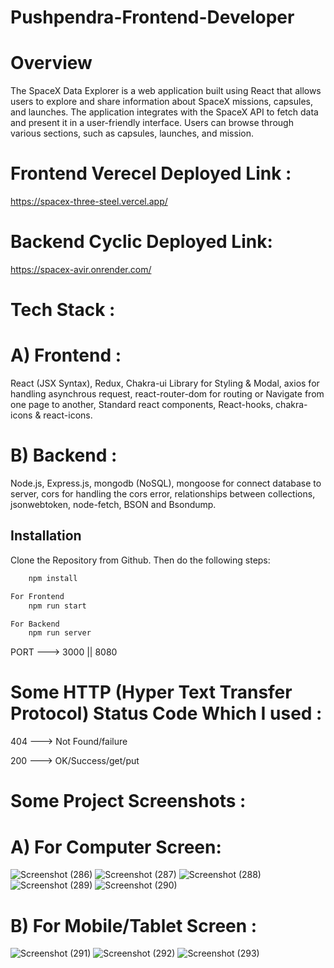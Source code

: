# Pushpendra-Frontend-Developer
# Overview
The SpaceX Data Explorer is a web application built using React that allows users to explore and share information about SpaceX missions, capsules, and launches. The application integrates with the SpaceX API to fetch data and present it in a user-friendly interface. Users can browse through various sections, such as capsules, launches, and mission.

# Frontend Verecel Deployed Link :
https://spacex-three-steel.vercel.app/
# Backend Cyclic Deployed Link: 
https://spacex-avir.onrender.com/

# Tech Stack :
# A) Frontend :
React (JSX Syntax), Redux, Chakra-ui Library for Styling & Modal, axios for handling asynchrous request, react-router-dom for routing or Navigate from one page to another, Standard react components, React-hooks, chakra-icons & react-icons.
# B) Backend :
Node.js, Express.js, mongodb (NoSQL), mongoose for connect database to server, cors for handling the cors error, relationships between collections, jsonwebtoken, node-fetch, BSON and Bsondump.

## Installation

Clone the Repository from Github. Then do the following steps:

```bash
    npm install

For Frontend
    npm run start

For Backend
    npm run server
```

PORT ---> 3000 || 8080

# Some HTTP (Hyper Text Transfer Protocol) Status Code Which I used :
404 ---> Not Found/failure

200 --->  OK/Success/get/put

# Some Project Screenshots :
# A) For Computer Screen:
![Screenshot (286)](https://github.com/Pushpendra-1697/Pushpendra-Frontend-Developer/assets/104748364/6aff8db2-90d9-4844-bcef-7480f2d790dc)
![Screenshot (287)](https://github.com/Pushpendra-1697/Pushpendra-Frontend-Developer/assets/104748364/de438d42-d738-4f0c-8831-ea5ae7df0f97)
![Screenshot (288)](https://github.com/Pushpendra-1697/Pushpendra-Frontend-Developer/assets/104748364/4ddecfd7-6509-46cc-b300-23d5a4ed64c6)
![Screenshot (289)](https://github.com/Pushpendra-1697/Pushpendra-Frontend-Developer/assets/104748364/dee1b7a3-e684-4376-b182-c80f487418e2)
![Screenshot (290)](https://github.com/Pushpendra-1697/Pushpendra-Frontend-Developer/assets/104748364/90b2d7bb-0c34-497b-9cf6-c7d4459cb895)
# B) For Mobile/Tablet Screen :
![Screenshot (291)](https://github.com/Pushpendra-1697/Pushpendra-Frontend-Developer/assets/104748364/e27729c3-133a-40b6-bfc2-1f5b917897b7)
![Screenshot (292)](https://github.com/Pushpendra-1697/Pushpendra-Frontend-Developer/assets/104748364/510aac4f-1fa9-494a-9b17-fc4aa8749366)
![Screenshot (293)](https://github.com/Pushpendra-1697/Pushpendra-Frontend-Developer/assets/104748364/dbdf17cf-fcbb-4009-99de-caa153e089fd)

